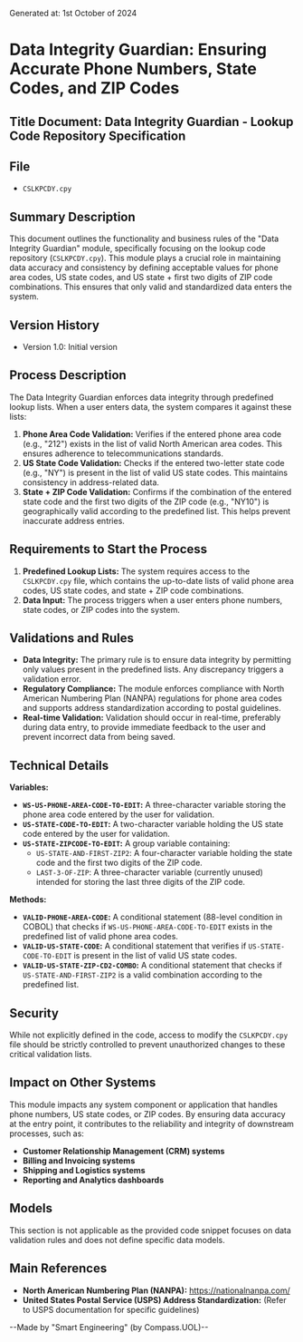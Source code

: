 Generated at: 1st October of 2024

# Data Integrity Guardian: Ensuring Accurate Phone Numbers, State Codes, and ZIP Codes

## Title Document: Data Integrity Guardian - Lookup Code Repository Specification

## File

- `CSLKPCDY.cpy`

## Summary Description

This document outlines the functionality and business rules of the "Data Integrity Guardian" module, specifically focusing on the lookup code repository (`CSLKPCDY.cpy`). This module plays a crucial role in maintaining data accuracy and consistency by defining acceptable values for phone area codes, US state codes, and US state + first two digits of ZIP code combinations.  This ensures that only valid and standardized data enters the system.

## Version History

- Version 1.0: Initial version

## Process Description

The Data Integrity Guardian enforces data integrity through predefined lookup lists. When a user enters data, the system compares it against these lists:

1. **Phone Area Code Validation:**  Verifies if the entered phone area code (e.g., "212") exists in the list of valid North American area codes. This ensures adherence to telecommunications standards.
2. **US State Code Validation:** Checks if the entered two-letter state code (e.g., "NY") is present in the list of valid US state codes. This maintains consistency in address-related data.
3. **State + ZIP Code Validation:** Confirms if the combination of the entered state code and the first two digits of the ZIP code (e.g., "NY10") is geographically valid according to the predefined list. This helps prevent inaccurate address entries.

## Requirements to Start the Process

1. **Predefined Lookup Lists:**  The system requires access to the `CSLKPCDY.cpy` file, which contains the up-to-date lists of valid phone area codes, US state codes, and state + ZIP code combinations.
2. **Data Input:** The process triggers when a user enters phone numbers, state codes, or ZIP codes into the system.

## Validations and Rules

* **Data Integrity:** The primary rule is to ensure data integrity by permitting only values present in the predefined lists. Any discrepancy triggers a validation error.
* **Regulatory Compliance:** The module enforces compliance with North American Numbering Plan (NANPA) regulations for phone area codes and supports address standardization according to postal guidelines.
* **Real-time Validation:** Validation should occur in real-time, preferably during data entry, to provide immediate feedback to the user and prevent incorrect data from being saved.

## Technical Details

**Variables:**

* **`WS-US-PHONE-AREA-CODE-TO-EDIT`:** A three-character variable storing the phone area code entered by the user for validation.
* **`US-STATE-CODE-TO-EDIT`:** A two-character variable holding the US state code entered by the user for validation.
* **`US-STATE-ZIPCODE-TO-EDIT`:** A group variable containing:
    - `US-STATE-AND-FIRST-ZIP2`: A four-character variable holding the state code and the first two digits of the ZIP code.
    - `LAST-3-OF-ZIP`: A three-character variable (currently unused) intended for storing the last three digits of the ZIP code.

**Methods:**

* **`VALID-PHONE-AREA-CODE`:**  A conditional statement (88-level condition in COBOL) that checks if `WS-US-PHONE-AREA-CODE-TO-EDIT` exists in the predefined list of valid phone area codes.
* **`VALID-US-STATE-CODE`:** A conditional statement that verifies if `US-STATE-CODE-TO-EDIT` is present in the list of valid US state codes.
* **`VALID-US-STATE-ZIP-CD2-COMBO`:** A conditional statement that checks if `US-STATE-AND-FIRST-ZIP2` is a valid combination according to the predefined list.

## Security

While not explicitly defined in the code, access to modify the `CSLKPCDY.cpy` file should be strictly controlled to prevent unauthorized changes to these critical validation lists.

## Impact on Other Systems

This module impacts any system component or application that handles phone numbers, US state codes, or ZIP codes. By ensuring data accuracy at the entry point, it contributes to the reliability and integrity of downstream processes, such as:

* **Customer Relationship Management (CRM) systems**
* **Billing and Invoicing systems**
* **Shipping and Logistics systems**
* **Reporting and Analytics dashboards**

## Models

This section is not applicable as the provided code snippet focuses on data validation rules and does not define specific data models.

## Main References

* **North American Numbering Plan (NANPA):**  https://nationalnanpa.com/
* **United States Postal Service (USPS) Address Standardization:** (Refer to USPS documentation for specific guidelines)

--Made by "Smart Engineering" (by Compass.UOL)--